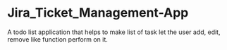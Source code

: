 # Jira_Ticket_Management-App
A todo list application that helps to make list of task let the user add, edit, remove like function perform on it.
